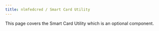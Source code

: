 ```yaml
---
title: nlmfedcred / Smart Card Utility
---
```


This page covers the Smart Card Utility which is an optional component.


